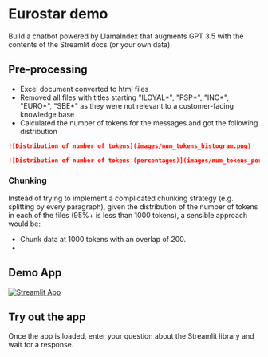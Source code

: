 # Eurostar demo
Build a chatbot powered by LlamaIndex that augments GPT 3.5 with the contents of the Streamlit docs (or your own data).

## Pre-processing
- Excel document converted to html files
- Removed all files with titles starting "ILOYAL*", "PSP*", "INC*", "EURO*", "SBE*" as they were not relevant to a customer-facing knowledge base
- Calculated the number of tokens for the messages and got the following distribution
```markdown
![Distribution of number of tokens](images/num_tokens_histogram.png)
```
```markdown
![Distribution of number of tokens (percentages)](images/num_tokens_percentage.png)
```

### Chunking
Instead of trying to implement a complicated chunking strategy (e.g. splitting by every paragraph), given the distribution of the number of tokens in each of the files (95%+ is less than 1000 tokens), a sensible approach would be:
- Chunk data at 1000 tokens with an overlap of 200.
- 
## Demo App

[![Streamlit App](https://static.streamlit.io/badges/streamlit_badge_black_white.svg)](https://llamaindex-chat-with-docs.streamlit.app/)


## Try out the app

Once the app is loaded, enter your question about the Streamlit library and wait for a response.
